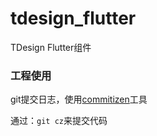 # tdesign_flutter

TDesign Flutter组件

### 工程使用

git提交日志，使用[commitizen](https://github.com/commitizen/cz-cli)工具

通过：`git cz`来提交代码


